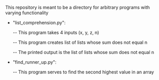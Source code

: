 This repository is meant to be a directory for arbitrary programs with varying functionality

- "list_comprehension.py":

    -- This program takes 4 inputs (x, y, z, n)
 
    -- This program creates list of lists whose sum does not equal n

    -- The printed output is the list of lists whose sum does not equal n

 - "find_runner_up.py":
    
    -- This program serves to find the second highest value in an array